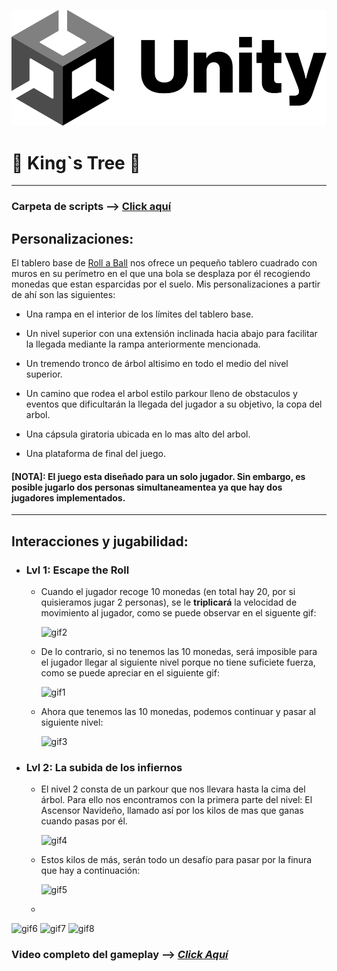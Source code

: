 ![imgTitle](./ReadmeSources/UnityLogo.png)

# 👑 King`s Tree 🌳

-------------------

### Carpeta de scripts --> [Click aquí](https://github.com/Endermaiter/RollaBallUnity/tree/master/Assets/Scripts)

## Personalizaciones:

El tablero base de [Roll a Ball](https://learn.unity.com/project/roll-a-ball) nos ofrece un pequeño 
tablero cuadrado con muros en su perímetro en el que una bola se desplaza por él recogiendo monedas 
que estan esparcidas por el suelo. Mis personalizaciones a partir de ahí son las siguientes:

* Una rampa en el interior de los límites del tablero base.


* Un nivel superior con una extensión inclinada hacia abajo para facilitar la llegada
    mediante la rampa anteriormente mencionada.


* Un tremendo tronco de árbol altisimo en todo el medio del nivel superior.


* Un camino que rodea el arbol estilo parkour lleno de obstaculos y eventos que
    dificultarán la llegada del jugador a su objetivo, la copa del arbol.


* Una cápsula giratoria ubicada en lo mas alto del arbol.


* Una plataforma de final del juego.

 #### [NOTA]: El juego esta diseñado para un solo jugador. Sin embargo, es posible jugarlo dos personas simultaneamentea ya que hay dos jugadores implementados.

--------------------

## Interacciones y jugabilidad:

* ### Lvl 1: Escape the Roll

    * Cuando el jugador recoge 10 monedas (en total hay 20, por si quisieramos jugar 2 personas), se le 
        **triplicará** la velocidad de movimiento al jugador, como se puede observar en el siguente gif:

        ![gif2](./ReadmeSources/2.gif)
        
    * De lo contrario, si no tenemos las 10 monedas, será imposible para el
        jugador llegar al siguiente nivel porque no tiene suficiete fuerza, como
        se puede apreciar en el siguiente gif:

      ![gif1](./ReadmeSources/1.gif)

    * Ahora que tenemos las 10 monedas, podemos continuar y pasar al siguiente
        nivel:

        ![gif3](./ReadmeSources/3.gif)

* ### Lvl 2: La subida de los infiernos

    * El nivel 2 consta de un parkour que nos llevara hasta la cima del árbol. 
        Para ello nos encontramos con la primera parte del nivel: El Ascensor
      Navideño, llamado así por los kilos de mas que ganas cuando pasas por él.

      ![gif4](./ReadmeSources/4.gif)
    
    * Estos kilos de más, serán todo un desafío para pasar por la finura que hay
        a continuación:

      ![gif5](./ReadmeSources/5.gif)

    *
![gif6](./ReadmeSources/6.gif)
![gif7](./ReadmeSources/7.gif)
![gif8](./ReadmeSources/8.gif)

### Video completo del gameplay --> [*Click Aquí*](https://youtu.be/ahcu2l3BlGs)

